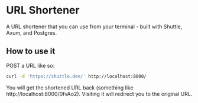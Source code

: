# URL Shortener

A URL shortener that you can use from your terminal - built with Shuttle, Axum, and Postgres.

## How to use it

POST a URL like so:

```bash
curl -d 'https://shuttle.dev/' http://localhost:8000/
```

You will get the shortened URL back (something like http://localhost:8000/0fvAo2). Visiting it will redirect you to the original URL.

